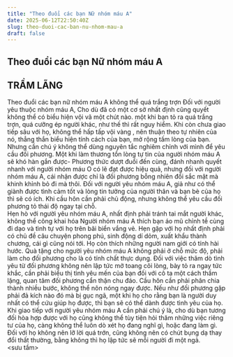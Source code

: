 ```yaml
---
title: "Theo đuổi các bạn Nữ nhóm máu A"
date: 2025-06-12T22:50:40Z
slug: theo-duoi-cac-ban-nu-nhom-mau-a
draft: false
---
```


## Theo đuổi các bạn Nữ nhóm máu A

## TRẦM LÃNG

Theo đuổi các bạn nữ nhóm máu A không thể quá trắng trợn
 Đối với người yêu thuộc nhóm máu A, Cho dù đã có một cơ sở nhất định cũng quyết không thể có biểu hiện vội vã một chút nào. một khi bạn tỏ ra quá trắng trợn, quá cưỡng ép người khác, như thế thì rất nguy hiểm. Khi còn chưa giao tiếp sâu với họ, không thể hấp tấp vội vàng , nên thuận theo tự nhiên của nó, thẳng thắn biểu hiện tính cách của bạn, mở rộng tấm lòng của bạn. Nhưng cần chú ý không thể dùng nguyên tắc nghiêm chỉnh với mình để yêu cầu đối phương. Một khi làm thương tổn lòng tự tin của người nhóm máu A sẽ khó hàn gắn được- Phương thức dượt đuổi đến cùng, đánh nhanh quyết nhanh với người nhóm máu O có lẽ đạt được hiệu quả, nhưng đối với người nhóm máu A, cái nhận được chỉ là đối phương bỗng nhiên đổi sắc mặt mà khinh khỉnh bỏ đi mà thôi. 
     Đối với người yêu nhóm máu A, giả như có thể giành được tình cảm tốt và lòng tin tưởng của người thân và bạn bè của họ thì sẽ có ích. Khi cầu hôn cần phải chủ động, nhưng không thể yêu cầu đối phương tỏ thái độ ngay tại chỗ.  
     Hẹn hò với người yêu nhóm máu A, nhất định phải tránh tai mắt người khác, không thể công khai hóa Người nhóm máu A thích bạn áo mũ chỉnh tề cùng đi dạo và tình tự với họ trên bãi biển vắng vẻ. Hẹn gặp với họ nhất định phải có chủ đề câu chuyện phong phú, sinh động dí dỏm, xuất khẩu thành chương, cái gì cũng nói tới. Họ còn thích những người nam giới có tính hài hước. Quà tặng cho người yêu nhóm máu A không phải ở chỗ mức độ, phải làm cho đối phương cho là có tính chất thực dụng. Đối với việc thăm dò tình yêu từ đối phương không nên lập tức mở toang cõi lòng, bày tỏ ra ngay tức khắc, cần phải biểu thị tình yêu mến của bạn đối với cô ta một cách thầm lặng, quan tâm đối phương cẩn thận chu đáo. Cầu hôn cần phải phân chia thành nhiều bước, không thể nôn nóng ngay được. Nếu như đối phương gặp phải đả kích nào đó mà bị gục ngã, một khi họ cho rằng bạn là người duy nhất có thể cứu giúp họ được, thì bạn sẽ có thể dành được tình yêu của họ.
    Khi giao tiếp với người yêu nhóm máu A cần phải chú ý là, cho dù bạn tương đối hòa hợp được với họ  cũng không thể tùy tiện hỏi thăm những việc riêng tư của họ, càng không thể luôn dò xét họ đang nghĩ gì, hoặc đang làm gì. Đối với họ không nên lỡ lời quá trớn, cũng không nên có chút bụng dạ thay đổi thất thường, bằng không thì họ lập tức sẽ mỗi người đi một ngả.  
   <sưu tầm>